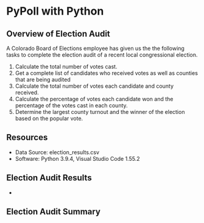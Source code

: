 # PyPoll with Python

## Overview of Election Audit
A Colorado Board of Elections employee has given us the the following tasks to complete the election audit of a recent local congressional election.

1. Calculate the total number of votes cast. 
2. Get a complete list of candidates who received votes as well as counties that are being audited
3. Calculate the total number of votes each candidate and county received.
4. Calculate the percentage of votes each candidate won and the percentage of the votes cast in each county.
5. Determine the largest county turnout and the winner of the election based on the popular vote.

## Resources
- Data Source: election_results.csv
- Software: Python 3.9.4, Visual Studio Code 1.55.2

## Election Audit Results
- 

## Election Audit Summary
